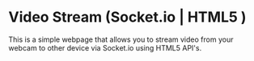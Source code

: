 # Video Stream (Socket.io | HTML5 )

This is a simple webpage that allows you to stream video from your webcam to other device via Socket.io using HTML5 API's.